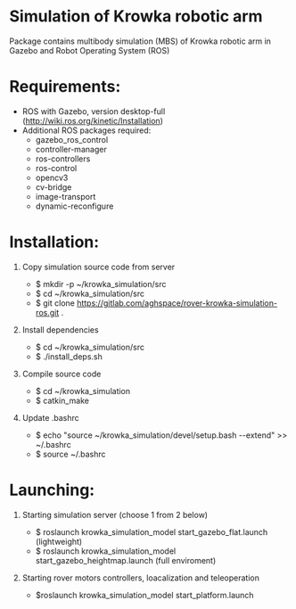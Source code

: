 # Simulation of Krowka robotic arm
Package contains multibody simulation (MBS) of Krowka robotic arm in Gazebo and Robot Operating System (ROS)

# Requirements:
 - ROS with Gazebo, version desktop-full (http://wiki.ros.org/kinetic/Installation)
 - Additional ROS packages required:
    - gazebo_ros_control
    - controller-manager
    - ros-controllers
    - ros-control
    - opencv3
    - cv-bridge
    - image-transport
    - dynamic-reconfigure

# Installation:
1. Copy simulation source code from server
    - $ mkdir -p ~/krowka_simulation/src
    - $ cd ~/krowka_simulation/src
    - $ git clone https://gitlab.com/aghspace/rover-krowka-simulation-ros.git .

2. Install dependencies
    - $ cd ~/krowka_simulation/src
    - $ ./install_deps.sh

3. Compile source code
    - $ cd ~/krowka_simulation
    - $ catkin_make

4. Update .bashrc
    - $ echo "source ~/krowka_simulation/devel/setup.bash --extend" >> ~/.bashrc
    - $ source ~/.bashrc


# Launching:
1. Starting simulation server (choose 1 from 2 below)
    - $ roslaunch krowka_simulation_model start_gazebo_flat.launch (lightweight)
    - $ roslaunch krowka_simulation_model start_gazebo_heightmap.launch (full enviroment)

2. Starting rover motors controllers, loacalization and teleoperation
    - $roslaunch krowka_simulation_model start_platform.launch
